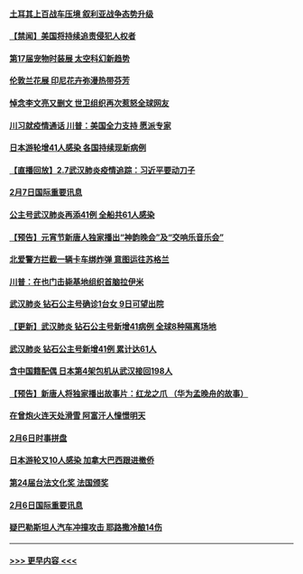 #### [土耳其上百战车压境 叙利亚战争态势升级](../pages/prog202/a102772132.md?t=02080933) 
#### [【禁闻】美国将持续追责侵犯人权者](../pages/prog202/a102772042.md?t=02080933) 
#### [第17届宠物时装展 太空科幻新趋势](../pages/prog202/a102772033.md?t=02080933) 
#### [伦敦兰花展 印尼花卉弥漫热带芬芳](../pages/prog202/a102772026.md?t=02080933) 
#### [悼念李文亮又删文 世卫组织再次惹怒全球网友](../pages/prog202/a102771968.md?t=02080933) 
#### [川习就疫情通话 川普：美国全力支持 愿派专家](../pages/prog202/a102771930.md?t=02080933) 
#### [日本游轮增41人感染 各国持续现新病例](../pages/prog202/a102771912.md?t=02080933) 
#### [【直播回放】2.7武汉肺炎疫情追踪：习近平要动刀子](../pages/prog202/a102771649.md?t=02080933) 
#### [2月7日国际重要讯息](../pages/prog202/a102771747.md?t=02080933) 
#### [公主号武汉肺炎再添41例 全船共61人感染](../pages/prog202/a102771703.md?t=02080933) 
#### [【预告】元宵节新唐人独家播出“神韵晚会”及“交响乐音乐会”](../pages/prog202/a102767674.md?t=02080933) 
#### [北爱警方拦截一辆卡车绑炸弹 意图运往苏格兰](../pages/prog202/a102771609.md?t=02080933) 
#### [川普：在也门击毙基地组织首脑拉伊米](../pages/prog202/a102771528.md?t=02080933) 
#### [武汉肺炎 钻石公主号确诊1台女 9日可望出院](../pages/prog202/a102771518.md?t=02080933) 
#### [【更新】武汉肺炎 钻石公主号新增41病例 全球8种隔离场地](../pages/prog202/a102770740.md?t=02080933) 
#### [武汉肺炎 钻石公主号新增41例 累计达61人](../pages/prog202/a102771486.md?t=02080933) 
#### [含中国籍配偶 日本第4架包机从武汉接回198人](../pages/prog202/a102771472.md?t=02080933) 
#### [【预告】新唐人将独家播出故事片：红龙之爪 （华为孟晚舟的故事）](../pages/prog202/a102767728.md?t=02080933) 
#### [在曾炮火连天处滑雪 阿富汗人憧憬明天](../pages/prog202/a102771290.md?t=02080933) 
#### [2月6日时事拼盘](../pages/prog202/a102771225.md?t=02080933) 
#### [日本游轮又10人感染 加拿大巴西跟进撤侨](../pages/prog202/a102771084.md?t=02080933) 
#### [第24届台法文化奖 法国颁奖](../pages/prog202/a102771032.md?t=02080933) 
#### [2月6日国际重要讯息](../pages/prog202/a102770794.md?t=02080933) 
#### [疑巴勒斯坦人汽车冲撞攻击 耶路撒冷酿14伤](../pages/prog202/a102770586.md?t=02080933) 

----
#### [ >>> 更早内容 <<< ](../indexes/prog202-earlier.md)
